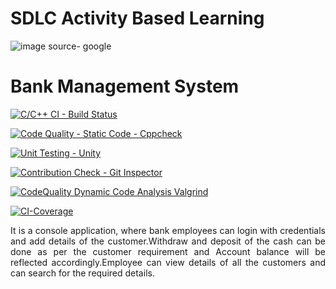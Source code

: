 # SDLC Activity Based Learning
![image](https://user-images.githubusercontent.com/80376117/114763917-f82cea80-9d80-11eb-91ed-a3cc60741533.png)
source- google

# Bank Management System
 
[![C/C++ CI - Build Status](https://github.com/keshavamurthy5/ltts_stepin_miniproject/actions/workflows/c-cpp.yml/badge.svg?branch=main)](https://github.com/keshavamurthy5/ltts_stepin_miniproject/actions/workflows/c-cpp.yml)

[![Code Quality - Static Code - Cppcheck](https://github.com/keshavamurthy5/ltts_stepin_miniproject/actions/workflows/cppcheck.yml/badge.svg?branch=main)](https://github.com/keshavamurthy5/ltts_stepin_miniproject/actions/workflows/cppcheck.yml)

[![Unit Testing - Unity](https://github.com/keshavamurthy5/ltts_stepin_miniproject/actions/workflows/unity.yml/badge.svg?branch=main)](https://github.com/keshavamurthy5/ltts_stepin_miniproject/actions/workflows/unity.yml)

[![Contribution Check - Git Inspector](https://github.com/keshavamurthy5/ltts_stepin_miniproject/actions/workflows/gitinspector.yml/badge.svg?branch=main)](https://github.com/keshavamurthy5/ltts_stepin_miniproject/actions/workflows/gitinspector.yml)

[![CodeQuality Dynamic Code Analysis Valgrind](https://github.com/keshavamurthy5/ltts_stepin_miniproject/actions/workflows/dynamic_code_quality.yml/badge.svg?branch=main)](https://github.com/keshavamurthy5/ltts_stepin_miniproject/actions/workflows/dynamic_code_quality.yml)

[![CI-Coverage](https://github.com/keshavamurthy5/ltts_stepin_miniproject/actions/workflows/code_coverage.yml/badge.svg)](https://github.com/keshavamurthy5/ltts_stepin_miniproject/actions/workflows/code_coverage.yml)

<p align="justify"> It is a console application, where bank employees can login with  credentials and add details of the customer.Withdraw and deposit of the cash can be done as per the customer requirement and Account balance will be reflected accordingly.Employee can view details of all the customers and can search for the required details.</p>








